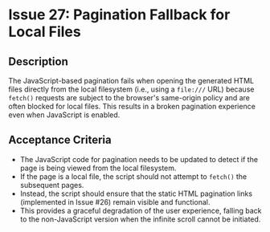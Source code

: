 # Issue 27: Pagination Fallback for Local Files

## Description

The JavaScript-based pagination fails when opening the generated HTML files directly from the local filesystem (i.e., using a `file:///` URL) because `fetch()` requests are subject to the browser's same-origin policy and are often blocked for local files. This results in a broken pagination experience even when JavaScript is enabled.

## Acceptance Criteria

- The JavaScript code for pagination needs to be updated to detect if the page is being viewed from the local filesystem.
- If the page is a local file, the script should not attempt to `fetch()` the subsequent pages.
- Instead, the script should ensure that the static HTML pagination links (implemented in Issue #26) remain visible and functional.
- This provides a graceful degradation of the user experience, falling back to the non-JavaScript version when the infinite scroll cannot be initiated.
